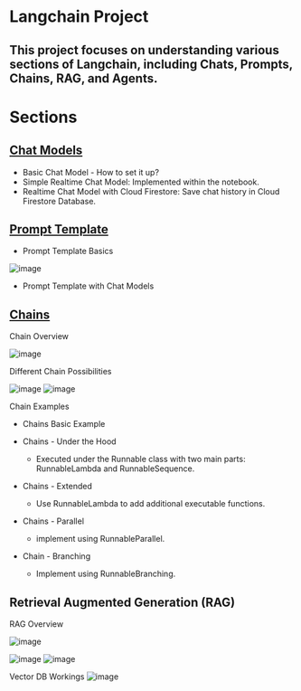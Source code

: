 # Langchain Project

## This project focuses on understanding various sections of Langchain, including Chats, Prompts, Chains, RAG, and Agents.

# Sections

## [Chat Models](Langchain_chat_models.ipynb)
- Basic Chat Model - How to set it up?
- Simple Realtime Chat Model: Implemented within the notebook.
- Realtime Chat Model with Cloud Firestore: Save chat history in Cloud Firestore Database.

## [Prompt Template](langchain_prompt_template.ipynb) 
- Prompt Template Basics

![image](https://github.com/user-attachments/assets/3e7e1d47-60b9-434e-93f5-e62e21a933ae)

- Prompt Template with Chat Models

## [Chains](langchain_chains.ipynb)

Chain Overview

![image](https://github.com/user-attachments/assets/bc7ba726-6586-4733-a6e3-4a7246f86223)

Different Chain Possibilities 

![image](https://github.com/user-attachments/assets/1bbae555-3d4d-4c33-855a-f8a07ea8180d)
![image](https://github.com/user-attachments/assets/6867b814-57db-4ad2-ab57-f93e3a2a5c66)

Chain Examples
- Chains Basic Example

- Chains - Under the Hood
  - Executed under the Runnable class with two main parts: RunnableLambda and RunnableSequence.

- Chains - Extended
  - Use RunnableLambda to add additional executable functions.

- Chains - Parallel
  - implement using RunnableParallel.

- Chain - Branching
  - Implement using RunnableBranching.

## Retrieval Augmented Generation (RAG)

RAG Overview 

![image](https://github.com/user-attachments/assets/b280adb0-72d2-4aa7-bc3d-7770aaf387b4)

![image](https://github.com/user-attachments/assets/d6236cb9-057e-49c3-9c01-8a9d3c3eac4c)
![image](https://github.com/user-attachments/assets/6eab8ece-79f2-485f-aaf6-e846a87d5474)

Vector DB Workings
![image](https://github.com/user-attachments/assets/25598ae5-4b45-4b2c-ae6c-050132b472c6)





